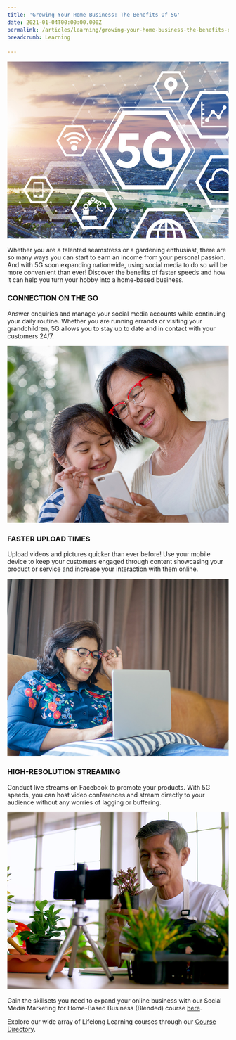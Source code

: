 ```yaml
---
title: 'Growing Your Home Business: The Benefits Of 5G'
date: 2021-01-04T00:00:00.000Z
permalink: /articles/learning/growing-your-home-business-the-benefits-of-5g
breadcrumb: Learning

---
```


!['Growing Your Home Business: The Benefits Of 5G'](/images/content-articles/learning/growing-your-home-business-the-benefits-of-5g-img1.jpg)

Whether you are a talented seamstress or a gardening enthusiast, there are so many ways you can start to earn an income from your personal passion. And with 5G soon expanding nationwide, using social media to do so will be more convenient than ever! Discover the benefits of faster speeds and how it can help you turn your hobby into a home-based business.

### CONNECTION ON THE GO
Answer enquiries and manage your social media accounts while continuing your daily routine. Whether you are running errands or visiting your grandchildren, 5G allows you to stay up to date and in contact with your customers 24/7. 

!['Growing Your Home Business: The Benefits Of 5G'](/images/content-articles/learning/growing-your-home-business-the-benefits-of-5g-img2.jpg)

### FASTER UPLOAD TIMES
Upload videos and pictures quicker than ever before! Use your mobile device to keep your customers engaged through content showcasing your product or service and increase your interaction with them online. 

!['Growing Your Home Business: The Benefits Of 5G'](/images/content-articles/learning/growing-your-home-business-the-benefits-of-5g-img3.jpg)

### HIGH-RESOLUTION STREAMING
Conduct live streams on Facebook to promote your products. With 5G speeds, you can host video conferences and stream directly to your audience without any worries of lagging or buffering.

!['Growing Your Home Business: The Benefits Of 5G'](/images/content-articles/learning/growing-your-home-business-the-benefits-of-5g-img4.jpg)

Gain the skillsets you need to expand your online business with our Social Media Marketing for Home-Based Business (Blended) course [here](../../course-directory/lifelong-learning/#socialmediamarketingforhomebasedbusinessblendedcourses).

Explore our wide array of Lifelong Learning courses through our [Course Directory](../../course-directory/lifelong-learning/).